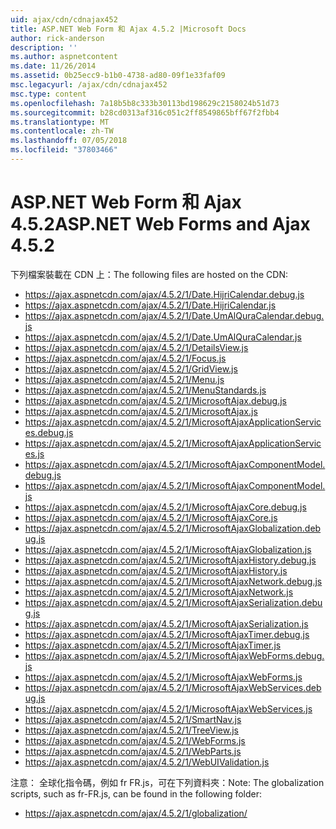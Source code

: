 ```yaml
---
uid: ajax/cdn/cdnajax452
title: ASP.NET Web Form 和 Ajax 4.5.2 |Microsoft Docs
author: rick-anderson
description: ''
ms.author: aspnetcontent
ms.date: 11/26/2014
ms.assetid: 0b25ecc9-b1b0-4738-ad80-09f1e33faf09
msc.legacyurl: /ajax/cdn/cdnajax452
msc.type: content
ms.openlocfilehash: 7a18b5b8c333b30113bd198629c2158024b51d73
ms.sourcegitcommit: b28cd0313af316c051c2ff8549865bff67f2fbb4
ms.translationtype: MT
ms.contentlocale: zh-TW
ms.lasthandoff: 07/05/2018
ms.locfileid: "37803466"
---
```

<a name="aspnet-web-forms-and-ajax-452"></a><span data-ttu-id="62b13-102">ASP.NET Web Form 和 Ajax 4.5.2</span><span class="sxs-lookup"><span data-stu-id="62b13-102">ASP.NET Web Forms and Ajax 4.5.2</span></span>
====================
<span data-ttu-id="62b13-103">下列檔案裝載在 CDN 上：</span><span class="sxs-lookup"><span data-stu-id="62b13-103">The following files are hosted on the CDN:</span></span>

- https://ajax.aspnetcdn.com/ajax/4.5.2/1/Date.HijriCalendar.debug.js
- https://ajax.aspnetcdn.com/ajax/4.5.2/1/Date.HijriCalendar.js
- https://ajax.aspnetcdn.com/ajax/4.5.2/1/Date.UmAlQuraCalendar.debug.js
- https://ajax.aspnetcdn.com/ajax/4.5.2/1/Date.UmAlQuraCalendar.js
- https://ajax.aspnetcdn.com/ajax/4.5.2/1/DetailsView.js
- https://ajax.aspnetcdn.com/ajax/4.5.2/1/Focus.js
- https://ajax.aspnetcdn.com/ajax/4.5.2/1/GridView.js
- https://ajax.aspnetcdn.com/ajax/4.5.2/1/Menu.js
- https://ajax.aspnetcdn.com/ajax/4.5.2/1/MenuStandards.js
- https://ajax.aspnetcdn.com/ajax/4.5.2/1/MicrosoftAjax.debug.js
- https://ajax.aspnetcdn.com/ajax/4.5.2/1/MicrosoftAjax.js
- https://ajax.aspnetcdn.com/ajax/4.5.2/1/MicrosoftAjaxApplicationServices.debug.js
- https://ajax.aspnetcdn.com/ajax/4.5.2/1/MicrosoftAjaxApplicationServices.js
- https://ajax.aspnetcdn.com/ajax/4.5.2/1/MicrosoftAjaxComponentModel.debug.js
- https://ajax.aspnetcdn.com/ajax/4.5.2/1/MicrosoftAjaxComponentModel.js
- https://ajax.aspnetcdn.com/ajax/4.5.2/1/MicrosoftAjaxCore.debug.js
- https://ajax.aspnetcdn.com/ajax/4.5.2/1/MicrosoftAjaxCore.js
- https://ajax.aspnetcdn.com/ajax/4.5.2/1/MicrosoftAjaxGlobalization.debug.js
- https://ajax.aspnetcdn.com/ajax/4.5.2/1/MicrosoftAjaxGlobalization.js
- https://ajax.aspnetcdn.com/ajax/4.5.2/1/MicrosoftAjaxHistory.debug.js
- https://ajax.aspnetcdn.com/ajax/4.5.2/1/MicrosoftAjaxHistory.js
- https://ajax.aspnetcdn.com/ajax/4.5.2/1/MicrosoftAjaxNetwork.debug.js
- https://ajax.aspnetcdn.com/ajax/4.5.2/1/MicrosoftAjaxNetwork.js
- https://ajax.aspnetcdn.com/ajax/4.5.2/1/MicrosoftAjaxSerialization.debug.js
- https://ajax.aspnetcdn.com/ajax/4.5.2/1/MicrosoftAjaxSerialization.js
- https://ajax.aspnetcdn.com/ajax/4.5.2/1/MicrosoftAjaxTimer.debug.js
- https://ajax.aspnetcdn.com/ajax/4.5.2/1/MicrosoftAjaxTimer.js
- https://ajax.aspnetcdn.com/ajax/4.5.2/1/MicrosoftAjaxWebForms.debug.js
- https://ajax.aspnetcdn.com/ajax/4.5.2/1/MicrosoftAjaxWebForms.js
- https://ajax.aspnetcdn.com/ajax/4.5.2/1/MicrosoftAjaxWebServices.debug.js
- https://ajax.aspnetcdn.com/ajax/4.5.2/1/MicrosoftAjaxWebServices.js
- https://ajax.aspnetcdn.com/ajax/4.5.2/1/SmartNav.js
- https://ajax.aspnetcdn.com/ajax/4.5.2/1/TreeView.js
- https://ajax.aspnetcdn.com/ajax/4.5.2/1/WebForms.js
- https://ajax.aspnetcdn.com/ajax/4.5.2/1/WebParts.js
- https://ajax.aspnetcdn.com/ajax/4.5.2/1/WebUIValidation.js

<span data-ttu-id="62b13-104">注意： 全球化指令碼，例如 fr FR.js，可在下列資料夾：</span><span class="sxs-lookup"><span data-stu-id="62b13-104">Note: The globalization scripts, such as fr-FR.js, can be found in the following folder:</span></span>

- https://ajax.aspnetcdn.com/ajax/4.5.2/1/globalization/
